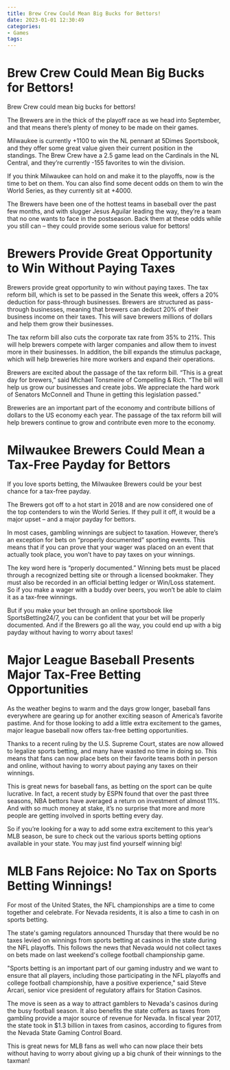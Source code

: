```yaml
---
title: Brew Crew Could Mean Big Bucks for Bettors!
date: 2023-01-01 12:30:49
categories:
- Games
tags:
---
```



#  Brew Crew Could Mean Big Bucks for Bettors!

Brew Crew could mean big bucks for bettors!

The Brewers are in the thick of the playoff race as we head into September, and that means there’s plenty of money to be made on their games.

Milwaukee is currently +1100 to win the NL pennant at 5Dimes Sportsbook, and they offer some great value given their current position in the standings. The Brew Crew have a 2.5 game lead on the Cardinals in the NL Central, and they’re currently -155 favorites to win the division.

If you think Milwaukee can hold on and make it to the playoffs, now is the time to bet on them. You can also find some decent odds on them to win the World Series, as they currently sit at +4000.

The Brewers have been one of the hottest teams in baseball over the past few months, and with slugger Jesus Aguilar leading the way, they’re a team that no one wants to face in the postseason. Back them at these odds while you still can – they could provide some serious value for bettors!

#  Brewers Provide Great Opportunity to Win Without Paying Taxes

Brewers provide great opportunity to win without paying taxes. The tax reform bill, which is set to be passed in the Senate this week, offers a 20% deduction for pass-through businesses. Brewers are structured as pass-through businesses, meaning that brewers can deduct 20% of their business income on their taxes. This will save brewers millions of dollars and help them grow their businesses.

The tax reform bill also cuts the corporate tax rate from 35% to 21%. This will help brewers compete with larger companies and allow them to invest more in their businesses. In addition, the bill expands the stimulus package, which will help breweries hire more workers and expand their operations.

Brewers are excited about the passage of the tax reform bill. “This is a great day for brewers,” said Michael Tonsmeire of Compelling & Rich. “The bill will help us grow our businesses and create jobs. We appreciate the hard work of Senators McConnell and Thune in getting this legislation passed.”

Breweries are an important part of the economy and contribute billions of dollars to the US economy each year. The passage of the tax reform bill will help brewers continue to grow and contribute even more to the economy.

#  Milwaukee Brewers Could Mean a Tax-Free Payday for Bettors

If you love sports betting, the Milwaukee Brewers could be your best chance for a tax-free payday.

The Brewers got off to a hot start in 2018 and are now considered one of the top contenders to win the World Series. If they pull it off, it would be a major upset – and a major payday for bettors.

In most cases, gambling winnings are subject to taxation. However, there’s an exception for bets on “properly documented” sporting events. This means that if you can prove that your wager was placed on an event that actually took place, you won’t have to pay taxes on your winnings.

The key word here is “properly documented.” Winning bets must be placed through a recognized betting site or through a licensed bookmaker. They must also be recorded in an official betting ledger or Win/Loss statement. So if you make a wager with a buddy over beers, you won’t be able to claim it as a tax-free winnings.

But if you make your bet through an online sportsbook like SportsBetting24/7, you can be confident that your bet will be properly documented. And if the Brewers go all the way, you could end up with a big payday without having to worry about taxes!

#  Major League Baseball Presents Major Tax-Free Betting Opportunities

As the weather begins to warm and the days grow longer, baseball fans everywhere are gearing up for another exciting season of America’s favorite pastime. And for those looking to add a little extra excitement to the games, major league baseball now offers tax-free betting opportunities.

 Thanks to a recent ruling by the U.S. Supreme Court, states are now allowed to legalize sports betting, and many have wasted no time in doing so. This means that fans can now place bets on their favorite teams both in person and online, without having to worry about paying any taxes on their winnings.

This is great news for baseball fans, as betting on the sport can be quite lucrative. In fact, a recent study by ESPN found that over the past three seasons, NBA bettors have averaged a return on investment of almost 11%. And with so much money at stake, it’s no surprise that more and more people are getting involved in sports betting every day.

So if you’re looking for a way to add some extra excitement to this year’s MLB season, be sure to check out the various sports betting options available in your state. You may just find yourself winning big!

#  MLB Fans Rejoice: No Tax on Sports Betting Winnings!

For most of the United States, the NFL championships are a time to come together and celebrate. For Nevada residents, it is also a time to cash in on sports betting.

The state's gaming regulators announced Thursday that there would be no taxes levied on winnings from sports betting at casinos in the state during the NFL playoffs. This follows the news that Nevada would not collect taxes on bets made on last weekend's college football championship game.

"Sports betting is an important part of our gaming industry and we want to ensure that all players, including those participating in the NFL playoffs and college football championship, have a positive experience," said Steve Arcari, senior vice president of regulatory affairs for Station Casinos.

The move is seen as a way to attract gamblers to Nevada's casinos during the busy football season. It also benefits the state coffers as taxes from gambling provide a major source of revenue for Nevada. In fiscal year 2017, the state took in $1.3 billion in taxes from casinos, according to figures from the Nevada State Gaming Control Board.

This is great news for MLB fans as well who can now place their bets without having to worry about giving up a big chunk of their winnings to the taxman!